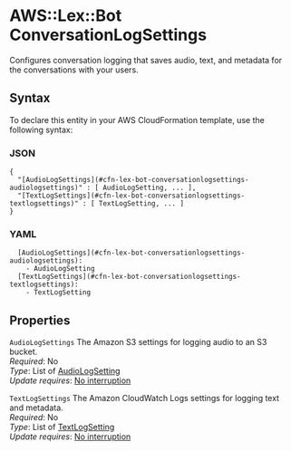 # AWS::Lex::Bot ConversationLogSettings<a name="aws-properties-lex-bot-conversationlogsettings"></a>

Configures conversation logging that saves audio, text, and metadata for the conversations with your users\.

## Syntax<a name="aws-properties-lex-bot-conversationlogsettings-syntax"></a>

To declare this entity in your AWS CloudFormation template, use the following syntax:

### JSON<a name="aws-properties-lex-bot-conversationlogsettings-syntax.json"></a>

```
{
  "[AudioLogSettings](#cfn-lex-bot-conversationlogsettings-audiologsettings)" : [ AudioLogSetting, ... ],
  "[TextLogSettings](#cfn-lex-bot-conversationlogsettings-textlogsettings)" : [ TextLogSetting, ... ]
}
```

### YAML<a name="aws-properties-lex-bot-conversationlogsettings-syntax.yaml"></a>

```
  [AudioLogSettings](#cfn-lex-bot-conversationlogsettings-audiologsettings):
    - AudioLogSetting
  [TextLogSettings](#cfn-lex-bot-conversationlogsettings-textlogsettings):
    - TextLogSetting
```

## Properties<a name="aws-properties-lex-bot-conversationlogsettings-properties"></a>

`AudioLogSettings` <a name="cfn-lex-bot-conversationlogsettings-audiologsettings"></a>
The Amazon S3 settings for logging audio to an S3 bucket\.  
_Required_: No  
_Type_: List of [AudioLogSetting](aws-properties-lex-bot-audiologsetting.md)  
_Update requires_: [No interruption](https://docs.aws.amazon.com/AWSCloudFormation/latest/UserGuide/using-cfn-updating-stacks-update-behaviors.html#update-no-interrupt)

`TextLogSettings` <a name="cfn-lex-bot-conversationlogsettings-textlogsettings"></a>
The Amazon CloudWatch Logs settings for logging text and metadata\.  
_Required_: No  
_Type_: List of [TextLogSetting](aws-properties-lex-bot-textlogsetting.md)  
_Update requires_: [No interruption](https://docs.aws.amazon.com/AWSCloudFormation/latest/UserGuide/using-cfn-updating-stacks-update-behaviors.html#update-no-interrupt)
